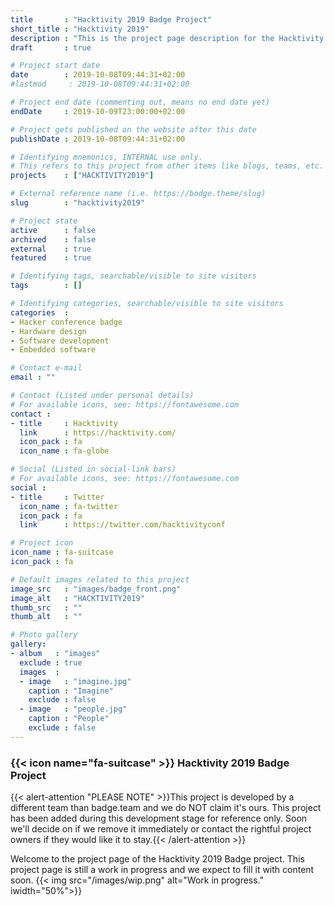 ```yaml
---
title       : "Hacktivity 2019 Badge Project"
short_title : "Hacktivity 2019"
description : "This is the project page description for the Hacktivity 2019 Project"
draft       : true

# Project start date
date        : 2019-10-08T09:44:31+02:00
#lastmod     : 2019-10-08T09:44:31+02:00

# Project end date (commenting out, means no end date yet)
endDate     : 2019-10-09T23:00:00+02:00

# Project gets published on the website after this date
publishDate : 2019-10-08T09:44:31+02:00

# Identifying mnemonics, INTERNAL use only.
# This refers to this project from other items like blogs, teams, etc.
projects    : ["HACKTIVITY2019"]

# External reference name (i.e. https://bodge.theme/slug)
slug        : "hacktivity2019"

# Project state
active      : false
archived    : false
external    : true
featured    : true

# Identifying tags, searchable/visible to site visitors
tags        : []

# Identifying categories, searchable/visible to site visitors
categories  :
- Hacker conference badge
- Hardware design
- Software development
- Embedded software

# Contact e-mail
email : ""

# Contact (Listed under personal details)
# For available icons, see: https://fontawesome.com
contact :
- title     : Hacktivity
  link      : https://hacktivity.com/
  icon_pack : fa
  icon_name : fa-globe

# Social (Listed in social-link bars)
# For available icons, see: https://fontawesome.com
social :
- title     : Twitter
  icon_name : fa-twitter
  icon_pack : fa
  link      : https://twitter.com/hacktivityconf

# Project icon
icon_name : fa-suitcase
icon_pack : fa

# Default images related to this project
image_src   : "images/badge_front.png"
image_alt   : "HACKTIVITY2019"
thumb_src   : ""
thumb_alt   : ""

# Photo gallery
gallery:
- album   : "images"
  exclude : true
  images  :
  - image   : "imagine.jpg"
    caption : "Imagine"
    exclude : false
  - image   : "people.jpg"
    caption : "People"
    exclude : false
---
```


### {{< icon name="fa-suitcase" >}} Hacktivity 2019 Badge Project

{{< alert-attention "PLEASE NOTE" >}}This project is developed by a different team than badge.team and we do NOT claim it's ours. This project has been added during this development stage for reference only. Soon we'll decide on if we remove it immediately or contact the rightful project owners if they would like it to stay.{{< /alert-attention >}}

Welcome to the project page of the Hacktivity 2019 Badge project. This project page is still a work in progress and we expect to fill it with content soon.
{{< img src="/images/wip.png" alt="Work in progress." iwidth="50%">}}

